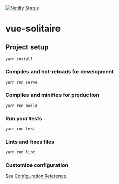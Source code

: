 [![Netlify Status](https://api.netlify.com/api/v1/badges/4e77986a-0eff-4906-965e-6fcc1f663bd7/deploy-status)](https://app.netlify.com/sites/vue-solitaire/deploys)
# vue-solitaire

## Project setup
```
yarn install
```

### Compiles and hot-reloads for development
```
yarn run serve
```

### Compiles and minifies for production
```
yarn run build
```

### Run your tests
```
yarn run test
```

### Lints and fixes files
```
yarn run lint
```

### Customize configuration
See [Configuration Reference](https://cli.vuejs.org/config/).
